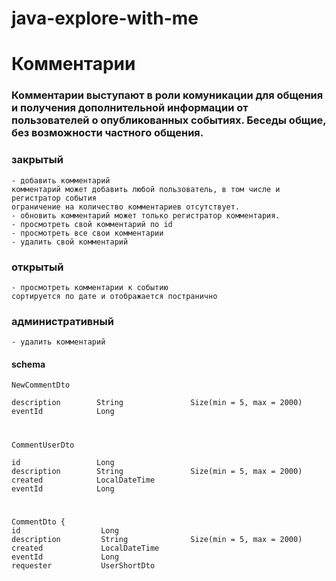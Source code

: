 # java-explore-with-me



# Комментарии
### Комментарии выступают в роли комуникации для общения и получения дополнительной информации от пользователей о опубликованных событиях. Беседы общие, без возможности частного общения.

###    закрытый
    - добавить комментарий
    комментарий может добавить любой пользователь, в том числе и регистратор события
    ограничение на количество комментариев отсутствует.
    - обновить комментарий может только регистратор комментария.
    - просмотреть свой комментарий по id
    - просмотреть все свои комментарии
    - удалить свой комментарий

###    открытый
    - просмотреть комментарии к событию 
    сортируется по дате и отображается постранично 

###    административный
    - удалить комментарий

#### schema

    NewCommentDto

    description        String               Size(min = 5, max = 2000)
    eventId            Long             
#
    CommentUserDto 

    id                 Long            
    description        String               Size(min = 5, max = 2000)
    created            LocalDateTime
    eventId            Long 
#
    CommentDto {
    id                  Long
    description         String              Size(min = 5, max = 2000)
    created             LocalDateTime
    eventId             Long
    requester           UserShortDto

    
    
